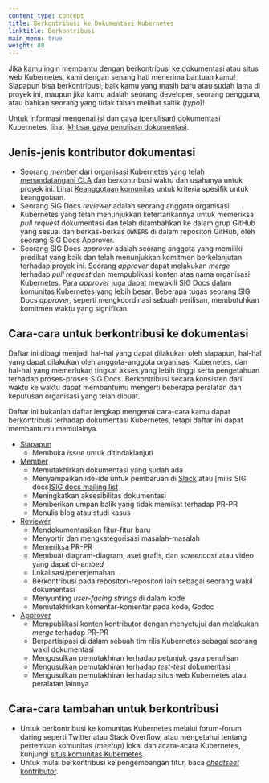 ```yaml
---
content_type: concept
title: Berkontribusi ke Dokumentasi Kubernetes
linktitle: Berkontribusi
main_menu: true
weight: 80
---
```


<!-- overview -->

Jika kamu ingin membantu dengan berkontribusi ke dokumentasi atau situs web Kubernetes, kami
dengan senang hati menerima bantuan kamu! Siapapun bisa berkontribusi, baik kamu yang masih
baru atau sudah lama di proyek ini, maupun jika kamu adalah seorang developer, seorang pengguna,
atau bahkan seorang yang tidak tahan melihat saltik (_typo_)!

Untuk informasi mengenai isi dan gaya (penulisan)
dokumentasi Kubernetes, lihat [ikhtisar gaya penulisan dokumentasi](/docs/contribute/style/).

<!-- body -->

## Jenis-jenis kontributor dokumentasi

- Seorang _member_ dari organisasi Kubernetes yang telah [menandatangani CLA](/docs/contribute/start#sign-the-cla)
  dan berkontribusi waktu dan usahanya untuk proyek ini. Lihat
  [Keanggotaan komunitas](https://github.com/kubernetes/community/blob/master/community-membership.md)
  untuk kriteria spesifik untuk keanggotaan.
- Seorang SIG Docs _reviewer_ adalah seorang anggota organisasi Kubernetes yang telah
  menunjukkan ketertarikannya untuk memeriksa _pull request_ dokumentasi dan telah
  ditambahkan ke dalam grup GitHub yang sesuai dan berkas-berkas `OWNERS` di dalam
  repositori GitHub, oleh seorang SIG Docs Approver.
- Seorang SIG Docs _approver_ adalah seorang anggota yang memiliki predikat
  yang baik dan telah menunjukkan komitmen berkelanjutan terhadap proyek ini.
  Seorang _approver_ dapat melakukan _merge_ terhadap _pull request_ dan
  mempublikasi konten atas nama organisasi Kubernetes.
  Para _approver_ juga dapat mewakili SIG Docs dalam komunitas Kubernetes
  yang lebih besar. Beberapa tugas seorang SIG Docs _approver_, seperti
  mengkoordinasi sebuah perilisan, membutuhkan komitmen waktu yang signifikan.

## Cara-cara untuk berkontribusi ke dokumentasi

Daftar ini dibagi menjadi hal-hal yang dapat dilakukan oleh siapapun, hal-hal yang
dapat dilakukan oleh anggota-anggota organisasi Kubernetes, dan hal-hal yang
memerlukan tingkat akses yang lebih tinggi serta pengetahuan terhadap proses-proses
SIG Docs. Berkontribusi secara konsisten dari waktu ke waktu dapat membantumu
mengerti beberapa peralatan dan keputusan organisasi yang telah dibuat.

Daftar ini bukanlah daftar lengkap mengenai cara-cara kamu dapat berkontribusi
terhadap dokumentasi Kubernetes, tetapi daftar ini dapat membantumu memulainya.

- [Siapapun](/docs/contribute/start/)
  - Membuka _issue_ untuk ditindaklanjuti
- [Member](/docs/contribute/start/)
  - Memutakhirkan dokumentasi yang sudah ada
  - Menyampaikan ide-ide untuk pembaruan di [Slack](http://slack.k8s.io/) atau [milis SIG docs][SIG docs mailing list](https://groups.google.com/g/kubernetes-sig-docs)
  - Meningkatkan aksesibilitas dokumentasi
  - Memberikan umpan balik yang tidak memikat terhadap PR-PR
  - Menulis blog atau studi kasus
- [Reviewer](/docs/contribute/intermediate/)
  - Mendokumentasikan fitur-fitur baru
  - Menyortir dan mengkategorisasi masalah-masalah
  - Memeriksa PR-PR
  - Membuat diagram-diagram, aset grafis, dan _screencast_ atau video yang dapat di-_embed_
  - Lokalisasi/penerjemahan
  - Berkontribusi pada repositori-repositori lain sebagai seorang wakil dokumentasi
  - Menyunting _user-facing strings_ di dalam kode
  - Memutakhirkan komentar-komentar pada kode, Godoc
- [Approver](/docs/contribute/advanced/)
  - Mempublikasi konten kontributor dengan menyetujui dan melakukan _merge_ terhadap PR-PR
  - Berpartisipasi di dalam sebuah tim rilis Kubernetes sebagai seorang wakil dokumentasi
  - Mengusulkan pemutakhiran terhadap petunjuk gaya penulisan
  - Mengusulkan pemutakhiran terhadap _test-test_ dokumentasi
  - Mengusulkan pemutakhiran terhadap situs web Kubernetes atau peralatan lainnya

## Cara-cara tambahan untuk berkontribusi

- Untuk berkontribusi ke komunitas Kubernetes melalui forum-forum daring seperti Twitter atau Stack Overflow, atau mengetahui tentang pertemuan komunitas (_meetup_) lokal dan acara-acara Kubernetes, kunjungi [situs komunitas Kubernetes](/community/).
- Untuk mulai berkontribusi ke pengembangan fitur, baca [_cheatseet_ kontributor](https://github.com/kubernetes/community/tree/master/contributors/guide/contributor-cheatsheet).


